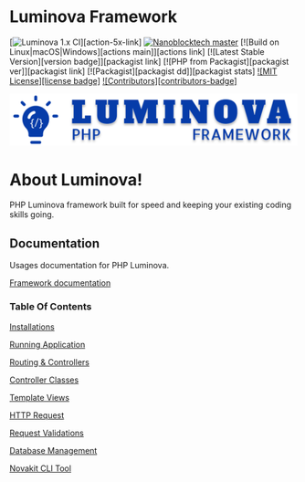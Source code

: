 # Luminova Framework

[![Luminova 1.x CI][luminova-badge]][action-5x-link]
[![Nanoblocktech master][nanoblocktech-badge]](https://nanoblocktech.com/luminova)
[![Build on Linux|macOS|Windows][actions main]][actions link]
[![Latest Stable Version][version badge]][packagist link]
[![PHP from Packagist][packagist ver]][packagist link]
[![Packagist][packagist dd]][packagist stats]
[![MIT License][license badge]](./LICENSE)
[![Contributors][contributors-badge]](https://github.com/nanoblocktech/luminova/graphs/contributors)

![Local Image](docs/logo.svg)


# About Luminova!
PHP Luminova framework built for speed and keeping your existing coding skills going.

## Documentation

Usages documentation for PHP Luminova.

[Framework documentation](docs/)

### Table Of Contents

[Installations](docs/INSTALLATION.md)

[Running Application](docs/START.md)

[Routing & Controllers](docs/ROUTING.md)

[Controller Classes](docs/CONTROLLERS.md)

[Template Views](docs/VIEWS.md)

[HTTP Request](docs/REQUEST.md)

[Request Validations](docs/VALIDATION.md)

[Database Management](docs/DATABASE.md)

[Novakit CLI Tool](docs/CLI.md)


[luminova-badge]:           https://github.com/zephir-lang/zephir
[nanoblocktech-badge]:           https://nanoblocktech.com/assets/images/favicon.png
